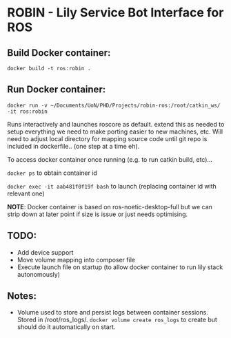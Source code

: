# ROBIN - Lily Service Bot Interface for ROS

## Build Docker container:

`docker build -t ros:robin .`

## Run Docker container: 

`docker run -v ~/Documents/UoN/PHD/Projects/robin-ros:/root/catkin_ws/ -it ros:robin`

Runs interactively and launches roscore as default. extend this as needed to setup everything we need to make porting easier to new machines, etc. Will need to adjust local directory for mapping source code until git repo is included in dockerfile.. (one step at a time eh).

To access docker container once running (e.g. to run catkin build, etc)... 

`docker ps` to obtain container id

`docker exec -it aab481f0f19f bash` to launch (replacing container id with relevant one)

**NOTE**: Docker container is based on ros-noetic-desktop-full but we can strip down at later point if size is issue or just needs optimising.

## TODO: 
- Add device support
- Move volume mapping into composer file
- Execute launch file on startup (to allow docker container to run lily stack autonomously)

## Notes:
- Volume used to store and persist logs between container sessions. Stored in /root/ros_logs/. `docker volume create ros_logs` to create but should do it automatically on start.




